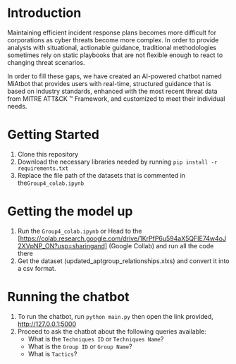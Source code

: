 # Introduction
Maintaining efficient incident response plans becomes more difficult for corporations as cyber threats become more complex. In order to provide analysts with situational, actionable guidance, traditional methodologies sometimes rely on static playbooks that are not flexible enough to react to changing threat scenarios. 

In order to fill these gaps, we have created an AI-powered chatbot named MiAtbot that provides users with real-time, structured guidance that is based on industry standards, enhanced with the most recent threat data from MITRE ATT&CK ™ Framework, and customized to meet their individual needs.

# Getting Started
1. Clone this repository
2. Download the necessary libraries needed by running `pip install -r requirements.txt`
3. Replace the file path of the datasets that is commented in the`Group4_colab.ipynb`

# Getting the model up 
1. Run the `Group4_colab.ipynb` or Head to the [https://colab.research.google.com/drive/1KrPfP6u594aX5QFIE74w4oJ2XVpNP_ON?usp=sharingand] (Google Collab) and run all the code there
2. Get the dataset (updated_aptgroup_relationships.xlxs) and convert it into a csv format.

# Running the chatbot
1. To run the chatbot, run `python main.py` then open the link provided, http://127.0.0.1:5000
2. Proceed to ask the chatbot about the following queries available:
    - What is the `Techniques ID` or `Techniques Name`?
    - What is the `Group ID` or `Group Name`?
    - What is `Tactics`?

